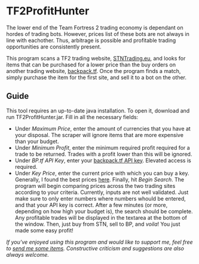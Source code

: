 # TF2ProfitHunter
The lower end of the Team Fortress 2 trading economy is dependant on hordes of trading bots. However, prices list of these bots are not always in line with eachother. Thus, arbitrage is possible and profitable trading opportunities are consistently present.

This program scans a TF2 trading website, [STNTrading.eu](https://stntrading.eu/), and looks for items that can be purchased for a lower price than the buy orders on another trading website, [backpack.tf](https://backpack.tf/). Once the program finds a match, simply purchase the item for the first site, and sell it to a bot on the other.
## Guide
This tool requires an up-to-date java installation. To open it, download and run TF2ProfitHunter.jar.
Fill in all the necessary fields:
- Under *Maximum Price*, enter the amount of currencies that you have at your disposal. The scraper will ignore items that are more expensive than your budget.
- Under *Minimum Profit*, enter the minimum required profit required for a trade to be returned. Trades with a profit lower than this will be ignored.
- Under *BP.tf API Key*, enter your [backpack.tf API key](https://backpack.tf/developer). Elevated access is required.
- Under *Key Price*, enter the current price with which you can buy a key. Generally, I found the best prices [here](https://backpack.tf/stats/Unique/Mann%20Co.%20Supply%20Crate%20Key/Tradable/Craftable).
Finally, hit *Begin Search*. The program will begin comparing prices across the two trading sites according to your criteria.
Currently, inputs are not well validated. Just make sure to only enter numbers where numbers whould be entered, and that your API key is correct.
After a few minutes (or more, depending on how high your budget is), the search should be complete. Any profitable trades will be displayed in the textarea at the bottom of the window.
Then, just buy from STN, sell to BP, and *voila*! You just made some easy profit!

*If you've enjoyed using this program and would like to support me, feel free to [send me some items](https://steamcommunity.com/tradeoffer/new/?partner=312046080&token=EBWiXMVe). Constructive criticism and suggestions are also always welcome.*
